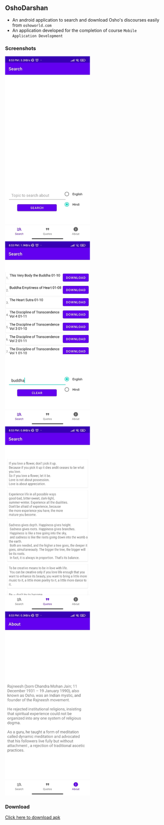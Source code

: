 ## OshoDarshan

- An android application to search and download Osho's discourses easily from `oshoworld.com`
- An application developed for the completion of course `Mobile Application Development`


### Screenshots
<img src="./assets/sc-1.jpeg" height="600px">
<img src="./assets/sc-2.jpeg" height="600px">
<img src="./assets/sc-3.jpeg" height="600px">
<img src="./assets/sc-4.jpeg" height="600px">

### Download
[Click here to download apk](./assets/oshoDarshan.apk)
